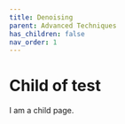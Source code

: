 ```yaml
---
title: Denoising
parent: Advanced Techniques
has_children: false
nav_order: 1
---
```


# Child of test

I am a child page.
